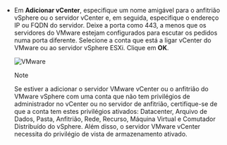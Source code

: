 * Em **Adicionar vCenter**, especifique um nome amigável para o anfitrião vSphere ou o servidor vCenter e, em seguida, especifique o endereço IP ou FQDN do servidor. Deixe a porta como 443, a menos que os servidores do VMware estejam configurados para escutar os pedidos numa porta diferente. Selecione a conta que está a ligar vCenter do VMware ou ao servidor vSphere ESXi. Clique em **OK**.

    ![VMware](./media/site-recovery-add-vcenter/vmware-server.png)

   > [!NOTE]
   > Se estiver a adicionar o servidor VMware vCenter ou o anfitrião do VMware vSphere com uma conta que não tem privilégios de administrador no vCenter ou no servidor de anfitrião, certifique-se de que a conta tem estes privilégios ativados: Datacenter, Arquivo de Dados, Pasta, Anfitrião, Rede, Recurso, Máquina Virtual e Comutador Distribuído do vSphere. Além disso, o servidor VMware vCenter necessita do privilégio de vista de armazenamento ativado.
